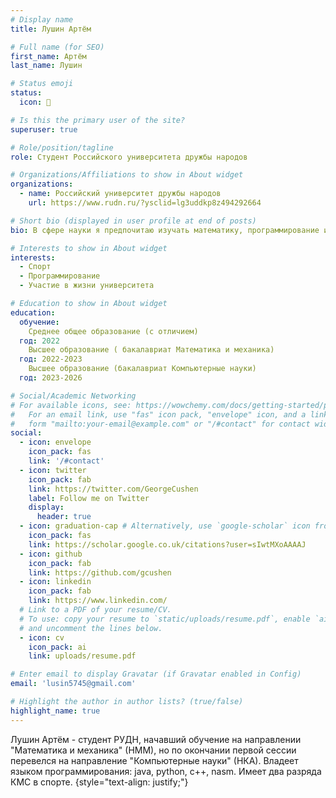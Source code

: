 ```yaml
---
# Display name
title: Лушин Артём

# Full name (for SEO)
first_name: Артём
last_name: Лушин

# Status emoji
status:
  icon: 👑

# Is this the primary user of the site?
superuser: true

# Role/position/tagline
role: Студент Российского университета дружбы народов

# Organizations/Affiliations to show in About widget
organizations:
  - name: Российский университет дружбы народов
    url: https://www.rudn.ru/?ysclid=lg3uddkp8z494292664

# Short bio (displayed in user profile at end of posts)
bio: В сфере науки я предпочитаю изучать математику, программирование и нейронные сети. 

# Interests to show in About widget
interests:
  - Спорт
  - Программирование
  - Участие в жизни университета

# Education to show in About widget
education:
  обучение:
    Среднее общее образование (с отличием)
  год: 2022
    Высшее образование ( бакалавриат Математика и механика)
  год: 2022-2023
    Высшее образование (бакалавриат Компьютерные науки)
  год: 2023-2026

# Social/Academic Networking
# For available icons, see: https://wowchemy.com/docs/getting-started/page-builder/#icons
#   For an email link, use "fas" icon pack, "envelope" icon, and a link in the
#   form "mailto:your-email@example.com" or "/#contact" for contact widget.
social:
  - icon: envelope
    icon_pack: fas
    link: '/#contact'
  - icon: twitter
    icon_pack: fab
    link: https://twitter.com/GeorgeCushen
    label: Follow me on Twitter
    display:
      header: true
  - icon: graduation-cap # Alternatively, use `google-scholar` icon from `ai` icon pack
    icon_pack: fas
    link: https://scholar.google.co.uk/citations?user=sIwtMXoAAAAJ
  - icon: github
    icon_pack: fab
    link: https://github.com/gcushen
  - icon: linkedin
    icon_pack: fab
    link: https://www.linkedin.com/
  # Link to a PDF of your resume/CV.
  # To use: copy your resume to `static/uploads/resume.pdf`, enable `ai` icons in `params.yaml`,
  # and uncomment the lines below.
  - icon: cv
    icon_pack: ai
    link: uploads/resume.pdf

# Enter email to display Gravatar (if Gravatar enabled in Config)
email: 'lusin5745@gmail.com'

# Highlight the author in author lists? (true/false)
highlight_name: true
---
```


Лушин Артём - студент РУДН, начавший обучение на направлении "Математика и механика" (НММ), но по окончании первой сессии перевелся на направление "Компьютерные науки" (НКА). Владеет языком программирования: java, python, c++, nasm. Имеет два разряда КМС в спорте.
{style="text-align: justify;"}
